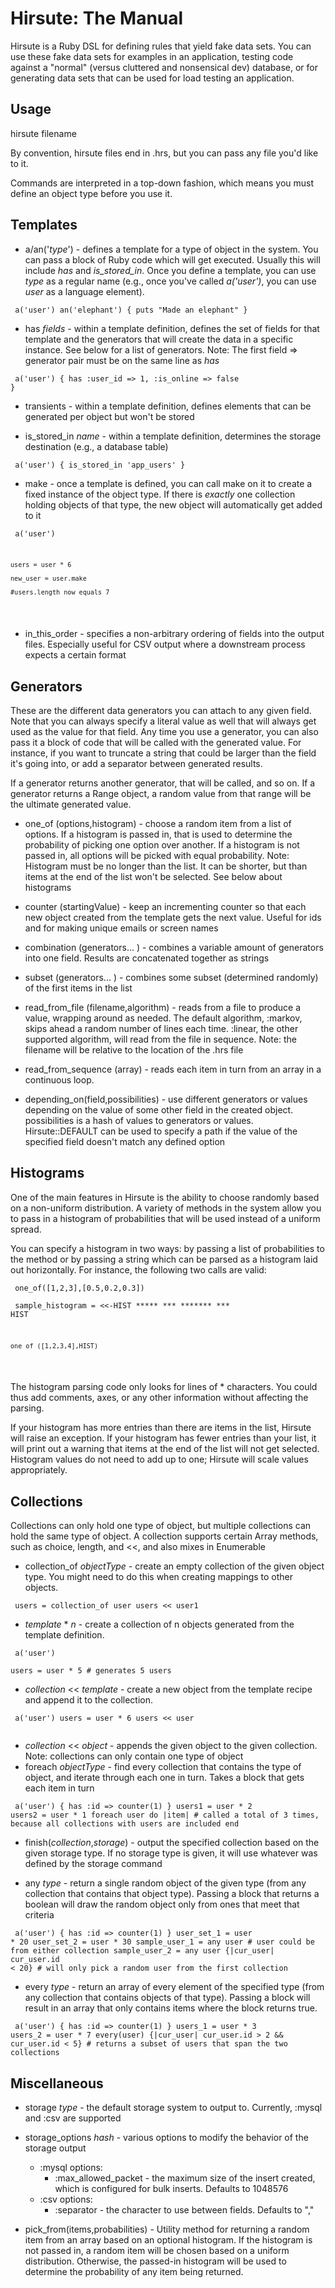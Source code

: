 Hirsute: The Manual
===================

Hirsute is a Ruby DSL for defining rules that yield fake data sets. You can use these fake data sets for examples in an application, testing code against a "normal" (versus cluttered and nonsensical dev) database, or for generating data sets that can be used for load testing an application.

Usage
-----
hirsute filename

By convention, hirsute files end in .hrs, but you can pass any file you'd like to it.

Commands are interpreted in a top-down fashion, which means you must define an object type before you use it.

Templates
------------
* a/an('_type_') - defines a template for a type of object in the system. You can pass a block of Ruby code which will get executed. Usually this will include _has_ and _is\_stored\_in_. Once you define a template, you can use _type_ as a regular name (e.g., once you've called _a('user')_, you can use _user_ as a language element). 

<code><pre>
    a('user')
    an('elephant') {
        puts "Made an elephant"
    }
</pre></code>
    
* has _fields_ - within a template definition, defines the set of fields for that template and the generators that will create the data in a specific instance. See below for a list of generators. Note: The first field => generator pair must be on the same line as _has_

<code><pre>
    a('user') {
        has :user_id => 1,
            :is\_online => false
    }
</pre></code>

* transients - within a template definition, defines elements that can be generated per object but won't be stored

* is\_stored\_in _name_ - within a template definition, determines the storage destination (e.g., a database table)

<code><pre>
    a('user') {
        is\_stored\_in 'app\_users'
    }
</pre></code>

* make - once a template is defined, you can call make on it to create a fixed instance of the object type. If there is _exactly_ one collection holding objects of that type, the new object will automatically get added to it

<code><pre>
    a('user')
    
    users = user * 6
    
    new_user = user.make
    
    #users.length now equals 7
</pre></code>

* in\_this\_order - specifies a non-arbitrary ordering of fields into the output files. Especially useful for CSV output where a downstream process expects a certain format

Generators
----------
These are the different data generators you can attach to any given field. Note that you can always specify a literal value as well that will always get used as the value for that field. Any time you use a generator, you can also pass it a block of code that will be called with the generated value. For instance, if you want to truncate a string that could be larger than the field it's going into, or add a separator between generated results.

If a generator returns another generator, that will be called, and so on. If a generator returns a Range object, a random value from that range will be the ultimate generated value.

* one_of (options,histogram) - choose a random item from a list of options. If a histogram is passed in, that is used to determine the probability of picking one option over another. If a histogram is not passed in, all options will be picked with equal probability. Note: Histogram must be no longer than the list. It can be shorter, but than items at the end of the list won't be selected. See below about histograms

* counter (startingValue) - keep an incrementing counter so that each new object created from the template gets the next value. Useful for ids and for making unique emails or screen names

* combination (generators... ) - combines a variable amount of generators into one field. Results are concatenated together as strings

* subset (generators... ) - combines some subset (determined randomly) of the first items in the list

* read\_from\_file (filename,algorithm) - reads from a file to produce a value, wrapping around as needed. The default algorithm, :markov, skips ahead a random number of lines each time. :linear, the other supported algorithm, will read from the file in sequence. Note: the filename will be relative to the location of the .hrs file

* read\_from\_sequence (array) - reads each item in turn from an array in a continuous loop.

* depending\_on(field,possibilities) - use different generators or values depending on the value of some other field in the created object. possibilities is a hash of values to generators or values. Hirsute::DEFAULT can be used to specify a path if the value of the specified field doesn't match any defined option

Histograms
----------
One of the main features in Hirsute is the ability to choose randomly based on a non-uniform distribution. A variety of methods in the system allow you to pass in a histogram of probabilities that will be used instead of a uniform spread.

You can specify a histogram in two ways: by passing a list of probabilities to the method or by passing a string which can be parsed as a histogram laid out horizontally. For instance, the following two calls are valid:

<code><pre>
    one\_of([1,2,3],[0.5,0.2,0.3])
</pre></code>

<code><pre>
    sample\_histogram = <<-HIST
       \*\*\*\*\*
       \*\*\*
       \*\*\*\*\*\*\*
       \*\*\*
    HIST
    
    one_of ([1,2,3,4],HIST)
</pre></code>

The histogram parsing code only looks for lines of \* characters. You could thus add comments, axes, or any other information without affecting the parsing.

If your histogram has more entries than there are items in the list, Hirsute will raise an exception. If your histogram has fewer entries than your list, it will print out a warning that items at the end of the list will not get selected. Histogram values do not need to add up to one; Hirsute will scale values appropriately.


Collections
-----------
Collections can only hold one type of object, but multiple collections can hold the same type of object. A collection supports certain Array methods, such as choice, length, and <<, and also mixes in Enumerable

* collection_of *objectType* - create an empty collection of the given object type. You might need to do this when creating mappings to other objects.

<code><pre>
    users = collection_of user
    users << user1
</pre></code>

* _template_ * _n_ - create a collection of n objects generated from the template definition.

<code><pre>
    a('user')     
    users = user * 5 # generates 5 users
</pre></code>

* _collection_ << _template_ - create a new object from the template recipe and append it to the collection.

<code><pre>
   a('user')
   users = user * 6
   users << user  
 </pre></code>
 
* _collection_ << _object_ - appends the given object to the given collection. Note: collections can only contain one type of object 
* foreach _objectType_ - find every collection that contains the type of object, and iterate through each one in turn. Takes a block that gets each item in turn

<code><pre>
    a('user') {
        has :id => counter(1)
    }
    users1 = user * 2
    users2 = user * 1
    foreach user do |item|
       # called a total of 3 times, because all collections with users are included
    end
</pre></code>

* finish(_collection_,_storage_) - output the specified collection based on the given storage type. If no storage type is given, it will use whatever was defined by the storage command

* any _type_ - return a single random object of the given type (from any collection that contains that object type). Passing a block that returns a boolean will draw the random object only from ones that meet that criteria

<code><pre>
    a('user') {
        has :id => counter(1)
    }
    user_set_1 = user * 20
    user_set_2 = user * 30
    sample_user_1 = any user # user could be from either collection
    sample_user_2 = any user {|cur_user| cur_user.id < 20} # will only pick a random user from the first collection
</pre></code>

* every _type_ - return an array of every element of the specified type (from any collection that contains objects of that type). Passing a block will result in an array that only contains items where the block returns true.

<code><pre>
    a('user') {
        has :id => counter(1)
    }
    users_1 = user * 3
    users_2 = user * 7
    every(user) {|cur_user| cur_user.id > 2 && cur_user.id < 5} # returns a subset of users that span the two collections
</pre></code>

Miscellaneous
-------------
* storage _type_ - the default storage system to output to. Currently, :mysql and :csv are supported

* storage\_options _hash_ - various options to modify the behavior of the storage output
    * :mysql options:
        * :max\_allowed\_packet - the maximum size of the insert created, which is configured for bulk inserts. Defaults to 1048576
    * :csv options:
        * :separator - the character to use between fields. Defaults to ","
        

* pick\_from(items,probabilities) - Utility method for returning a random item from an array based on an optional histogram. If the histogram is not passed in, a random item will be chosen based on a uniform distribution. Otherwise, the passed-in histogram will be used to determine the probability of any item being returned.



  